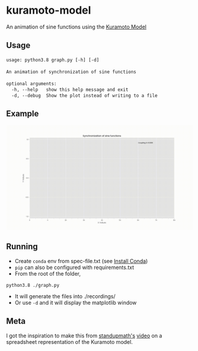 # kuramoto-model

An animation of sine functions using the [Kuramoto Model](https://en.wikipedia.org/wiki/Kuramoto_model)

## Usage

```
usage: python3.8 graph.py [-h] [-d]

An animation of synchronization of sine functions

optional arguments:
  -h, --help   show this help message and exit
  -d, --debug  Show the plot instead of writing to a file
```

## Example

![Example GIF](https://raw.githubusercontent.com/k-donn/kuramoto-model/master/recordings/preview.gif)

## Running

-   Create `conda` env from spec-file.txt (see [Install Conda](https://conda.io/projects/conda/en/latest/user-guide/install/index.html))
-   `pip` can also be configured with requirements.txt
-   From the root of the folder,

```
python3.8 ./graph.py
```

-   It will generate the files into ./recordings/
-   Or use `-d` and it will display the matplotlib window

## Meta

I got the inspiration to make this from [standupmath's](https://www.youtube.com/user/standupmaths) [video](https://www.youtube.com/watch?v=J4PO7NbdKXg)
on a spreadsheet representation of the Kuramoto model.
